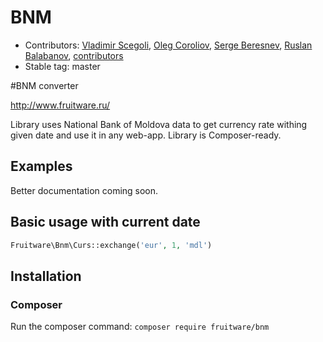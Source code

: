 # BNM
* Contributors: [Vladimir Scegoli](https://github.com/sillywiz), [Oleg Coroliov](https://github.com/ruscon), [Serge Beresnev](https://github.com/keriat), [Ruslan Balabanov](https://github.com/RWDeV),  [contributors](https://github.com/fruitware/bnm/graphs/contributors)
* Stable tag: master

#BNM converter

<http://www.fruitware.ru/>

Library uses National Bank of Moldova data to get currency rate withing given date and use it in any web-app.
Library is Composer-ready.

## Examples

Better documentation coming soon.

## Basic usage with current date

```php
Fruitware\Bnm\Curs::exchange('eur', 1, 'mdl')
```

## Installation

### Composer

Run the composer command: ```composer require fruitware/bnm```
